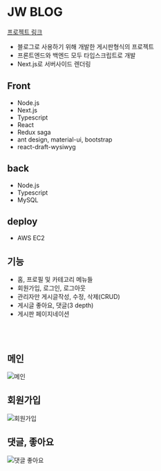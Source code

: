 # JW BLOG
[프로젝트 링크](https://jdoub.me)

- 블로그로 사용하기 위해 개발한 게시판형식의 프로젝트
- 프론트엔드와 백엔드 모두 타입스크립트로 개발
- Next.js로 서버사이드 렌더링

## Front
- Node.js
- Next.js
- Typescript
- React
- Redux saga
- ant design, material-ui, bootstrap
- react-draft-wysiwyg

## back
- Node.js
- Typescript
- MySQL

## deploy
- AWS EC2

## 기능
- 홈, 프로필 및 카테고리 메뉴들
- 회원가입, 로그인, 로그아웃
- 관리자만 게시글작성, 수정, 삭제(CRUD)
- 게시글 좋아요, 댓글(3 depth)
- 게시판 페이지네이션

<br />
<br />

## 메인
![메인](https://user-images.githubusercontent.com/31175133/123537402-2c9e2900-d76a-11eb-975a-b0b11ad6ca7e.PNG)

## 회원가입
![회원가입](https://user-images.githubusercontent.com/31175133/123537407-3b84db80-d76a-11eb-8744-ae8ea2030ad0.PNG)

## 댓글, 좋아요
![댓글 좋아요](https://user-images.githubusercontent.com/31175133/123537417-450e4380-d76a-11eb-8e14-b828ff4e8950.PNG)

